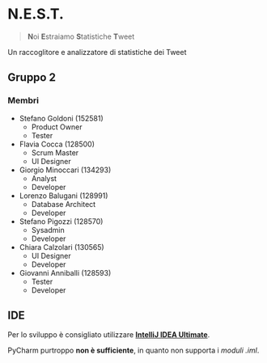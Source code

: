 # N.E.S.T.

> **N**oi **E**straiamo **S**tatistiche **T**weet

Un raccoglitore e analizzatore di statistiche dei Tweet

## Gruppo 2

### Membri

- Stefano Goldoni (152581)
  - Product Owner
  - Tester
- Flavia Cocca (128500)
  - Scrum Master
  - UI Designer
- Giorgio Minoccari (134293)
  - Analyst
  - Developer 
- Lorenzo Balugani (128991)
  - Database Architect
  - Developer  
- Stefano Pigozzi (128570)
  - Sysadmin
  - Developer  
- Chiara Calzolari (130565)
  - UI Designer
  - Developer  
- Giovanni Anniballi (128593)
  - Tester
  - Developer
  
## IDE

Per lo sviluppo è consigliato utilizzare [**IntelliJ IDEA Ultimate**](https://www.jetbrains.com/idea/download/).

PyCharm purtroppo __non è sufficiente__, in quanto non supporta i _moduli .iml_.

